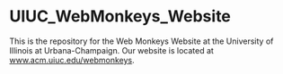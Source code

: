 UIUC_WebMonkeys_Website
=======================

This is the repository for the Web Monkeys Website at the University of Illinois at Urbana-Champaign. Our website is located at www.acm.uiuc.edu/webmonkeys.
